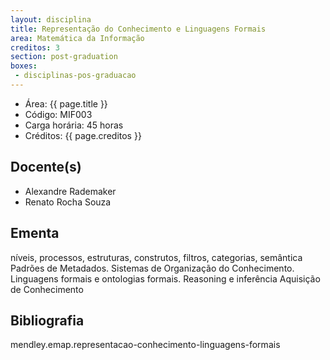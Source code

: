 ```yaml
---
layout: disciplina
title: Representação do Conhecimento e Linguagens Formais
area: Matemática da Informação
creditos: 3
section: post-graduation
boxes:
 - disciplinas-pos-graduacao
---
```


- Área: {{ page.title }}
- Código: MIF003
- Carga horária: 45 horas
- Créditos: {{ page.creditos }}

## Docente(s) 

- Alexandre Rademaker
- Renato Rocha Souza

## Ementa

níveis, processos, estruturas, construtos, filtros, categorias,
semântica Padrões de Metadados. Sistemas de Organização do
Conhecimento.  Linguagens formais e ontologias formais. Reasoning e
inferência Aquisição de Conhecimento

## Bibliografia

mendley.emap.representacao-conhecimento-linguagens-formais

